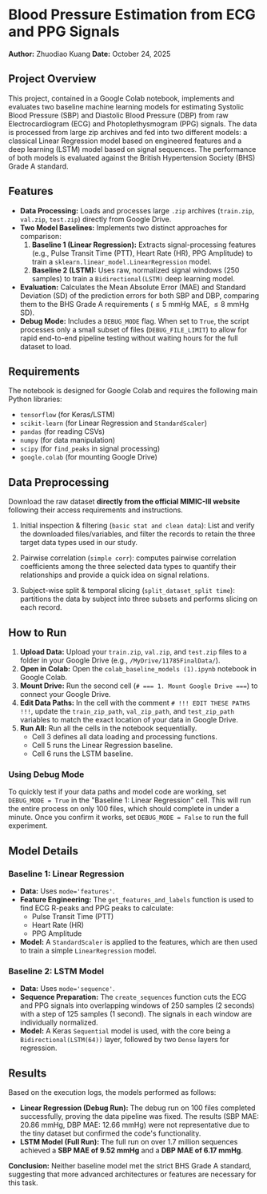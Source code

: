 # Blood Pressure Estimation from ECG and PPG Signals

**Author:** Zhuodiao Kuang
**Date:** October 24, 2025

## Project Overview

This project, contained in a Google Colab notebook, implements and evaluates two baseline machine learning models for estimating Systolic Blood Pressure (SBP) and Diastolic Blood Pressure (DBP) from raw Electrocardiogram (ECG) and Photoplethysmogram (PPG) signals. The data is processed from large zip archives and fed into two different models: a classical Linear Regression model based on engineered features and a deep learning (LSTM) model based on signal sequences. The performance of both models is evaluated against the British Hypertension Society (BHS) Grade A standard.

## Features

* **Data Processing:** Loads and processes large `.zip` archives (`train.zip`, `val.zip`, `test.zip`) directly from Google Drive.
* **Two Model Baselines:** Implements two distinct approaches for comparison:
    1.  **Baseline 1 (Linear Regression):** Extracts signal-processing features (e.g., Pulse Transit Time (PTT), Heart Rate (HR), PPG Amplitude) to train a `sklearn.linear_model.LinearRegression` model.
    2.  **Baseline 2 (LSTM):** Uses raw, normalized signal windows (250 samples) to train a `Bidirectional(LSTM)` deep learning model.
* **Evaluation:** Calculates the Mean Absolute Error (MAE) and Standard Deviation (SD) of the prediction errors for both SBP and DBP, comparing them to the BHS Grade A requirements ($\le 5$ mmHg MAE, $\le 8$ mmHg SD).
* **Debug Mode:** Includes a `DEBUG_MODE` flag. When set to `True`, the script processes only a small subset of files (`DEBUG_FILE_LIMIT`) to allow for rapid end-to-end pipeline testing without waiting hours for the full dataset to load.

## Requirements

The notebook is designed for Google Colab and requires the following main Python libraries:
* `tensorflow` (for Keras/LSTM)
* `scikit-learn` (for Linear Regression and `StandardScaler`)
* `pandas` (for reading CSVs)
* `numpy` (for data manipulation)
* `scipy` (for `find_peaks` in signal processing)
* `google.colab` (for mounting Google Drive)

## Data Preprocessing

Download the raw dataset **directly from the official MIMIC-III website** following their access requirements and instructions.  

1. Initial inspection & filtering (`basic stat and clean data`): List and verify the downloaded files/variables, and filter the records to retain the three target data types used in our study.

2. Pairwise correlation (`simple corr`): computes pairwise correlation coefficients among the three selected data types to quantify their relationships and provide a quick idea on signal relations.

3. Subject-wise split & temporal slicing (`split_dataset_split time`): partitions the data by subject into three subsets and performs slicing on each record. 
## How to Run

1.  **Upload Data:** Upload your `train.zip`, `val.zip`, and `test.zip` files to a folder in your Google Drive (e.g., `/MyDrive/11785FinalData/`).
2.  **Open in Colab:** Open the `colab_baseline_models (1).ipynb` notebook in Google Colab.
3.  **Mount Drive:** Run the second cell (`# === 1. Mount Google Drive ===`) to connect your Google Drive.
4.  **Edit Data Paths:** In the cell with the comment `# !!! EDIT THESE PATHS !!!`, update the `train_zip_path`, `val_zip_path`, and `test_zip_path` variables to match the exact location of your data in Google Drive.
5.  **Run All:** Run all the cells in the notebook sequentially.
    * Cell 3 defines all data loading and processing functions.
    * Cell 5 runs the Linear Regression baseline.
    * Cell 6 runs the LSTM baseline.

### Using Debug Mode

To quickly test if your data paths and model code are working, set `DEBUG_MODE = True` in the "Baseline 1: Linear Regression" cell. This will run the entire process on only 100 files, which should complete in under a minute. Once you confirm it works, set `DEBUG_MODE = False` to run the full experiment.

## Model Details

### Baseline 1: Linear Regression

* **Data:** Uses `mode='features'`.
* **Feature Engineering:** The `get_features_and_labels` function is used to find ECG R-peaks and PPG peaks to calculate:
    * Pulse Transit Time (PTT)
    * Heart Rate (HR)
    * PPG Amplitude
* **Model:** A `StandardScaler` is applied to the features, which are then used to train a simple `LinearRegression` model.

### Baseline 2: LSTM Model

* **Data:** Uses `mode='sequence'`.
* **Sequence Preparation:** The `create_sequences` function cuts the ECG and PPG signals into overlapping windows of 250 samples (2 seconds) with a step of 125 samples (1 second). The signals in each window are individually normalized.
* **Model:** A Keras `Sequential` model is used, with the core being a `Bidirectional(LSTM(64))` layer, followed by two `Dense` layers for regression.

## Results

Based on the execution logs, the models performed as follows:

* **Linear Regression (Debug Run):** The debug run on 100 files completed successfully, proving the data pipeline was fixed. The results (SBP MAE: 20.86 mmHg, DBP MAE: 12.66 mmHg) were not representative due to the tiny dataset but confirmed the code's functionality.
* **LSTM Model (Full Run):** The full run on over 1.7 million sequences achieved a **SBP MAE of 9.52 mmHg** and a **DBP MAE of 6.17 mmHg**.

**Conclusion:** Neither baseline model met the strict BHS Grade A standard, suggesting that more advanced architectures or features are necessary for this task.
